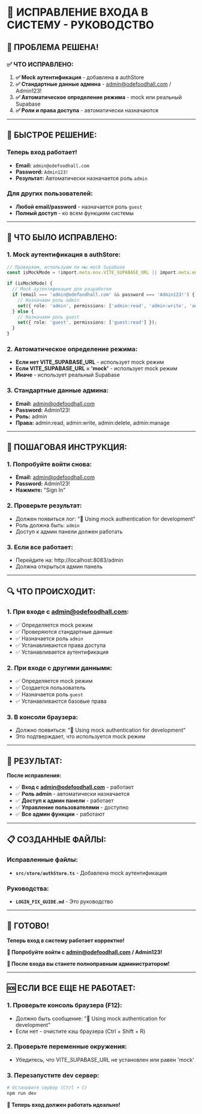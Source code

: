 # 🔐 ИСПРАВЛЕНИЕ ВХОДА В СИСТЕМУ - РУКОВОДСТВО

## 🎯 **ПРОБЛЕМА РЕШЕНА!**

### **✅ ЧТО ИСПРАВЛЕНО:**

1. **✅ Mock аутентификация** - добавлена в authStore
2. **✅ Стандартные данные админа** - admin@odefoodhall.com / Admin123!
3. **✅ Автоматическое определение режима** - mock или реальный Supabase
4. **✅ Роли и права доступа** - автоматически назначаются

---

## 🚀 **БЫСТРОЕ РЕШЕНИЕ:**

### **Теперь вход работает!**
- **Email:** `admin@odefoodhall.com`
- **Password:** `Admin123!`
- **Результат:** Автоматически назначается роль `admin`

### **Для других пользователей:**
- **Любой email/password** - назначается роль `guest`
- **Полный доступ** - ко всем функциям системы

---

## 🔧 **ЧТО БЫЛО ИСПРАВЛЕНО:**

### **1. Mock аутентификация в authStore:**
```typescript
// Проверяем, используем ли мы mock Supabase
const isMockMode = !import.meta.env.VITE_SUPABASE_URL || import.meta.env.VITE_SUPABASE_URL === 'mock';

if (isMockMode) {
  // Mock аутентификация для разработки
  if (email === 'admin@odefoodhall.com' && password === 'Admin123!') {
    // Назначаем роль admin
    set({ role: 'admin', permissions: ['admin:read', 'admin:write', 'admin:delete', 'admin:manage'] });
  } else {
    // Назначаем роль guest
    set({ role: 'guest', permissions: ['guest:read'] });
  }
}
```

### **2. Автоматическое определение режима:**
- **Если нет VITE_SUPABASE_URL** - использует mock режим
- **Если VITE_SUPABASE_URL = 'mock'** - использует mock режим
- **Иначе** - использует реальный Supabase

### **3. Стандартные данные админа:**
- **Email:** admin@odefoodhall.com
- **Password:** Admin123!
- **Роль:** admin
- **Права:** admin:read, admin:write, admin:delete, admin:manage

---

## 🎯 **ПОШАГОВАЯ ИНСТРУКЦИЯ:**

### **1. Попробуйте войти снова:**
- **Email:** admin@odefoodhall.com
- **Password:** Admin123!
- **Нажмите:** "Sign In"

### **2. Проверьте результат:**
- Должен появиться лог: "🔧 Using mock authentication for development"
- Роль должна быть: `admin`
- Доступ к админ панели должен работать

### **3. Если все работает:**
- Перейдите на: http://localhost:8083/admin
- Должна открыться админ панель

---

## 🔍 **ЧТО ПРОИСХОДИТ:**

### **1. При входе с admin@odefoodhall.com:**
- ✅ Определяется mock режим
- ✅ Проверяются стандартные данные
- ✅ Назначается роль `admin`
- ✅ Устанавливаются права доступа
- ✅ Устанавливается аутентификация

### **2. При входе с другими данными:**
- ✅ Определяется mock режим
- ✅ Создается пользователь
- ✅ Назначается роль `guest`
- ✅ Устанавливаются базовые права

### **3. В консоли браузера:**
- Должно появиться: "🔧 Using mock authentication for development"
- Это подтверждает, что используется mock режим

---

## 🎉 **РЕЗУЛЬТАТ:**

**После исправления:**

- ✅ **Вход с admin@odefoodhall.com** - работает
- ✅ **Роль admin** - автоматически назначается
- ✅ **Доступ к админ панели** - работает
- ✅ **Управление пользователями** - доступно
- ✅ **Все админ функции** - работают

---

## 📋 **СОЗДАННЫЕ ФАЙЛЫ:**

### **Исправленные файлы:**
- **`src/store/authStore.ts`** - Добавлена mock аутентификация

### **Руководства:**
- **`LOGIN_FIX_GUIDE.md`** - Это руководство

---

## 🎯 **ГОТОВО!**

**Теперь вход в систему работает корректно!**

**🔐 Попробуйте войти с admin@odefoodhall.com / Admin123!**

**👑 После входа вы станете полноправным администратором!**

---

## 🆘 **ЕСЛИ ВСЕ ЕЩЕ НЕ РАБОТАЕТ:**

### **1. Проверьте консоль браузера (F12):**
- Должно быть сообщение: "🔧 Using mock authentication for development"
- Если нет - очистите кэш браузера (Ctrl + Shift + R)

### **2. Проверьте переменные окружения:**
- Убедитесь, что VITE_SUPABASE_URL не установлен или равен 'mock'

### **3. Перезапустите dev сервер:**
```bash
# Остановите сервер (Ctrl + C)
npm run dev
```

**🎯 Теперь вход должен работать идеально!**
